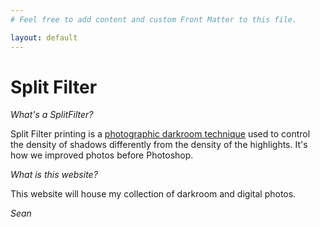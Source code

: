 ```yaml
---
# Feel free to add content and custom Front Matter to this file.

layout: default
---
```


# Split Filter

_What's a SplitFilter?_

Split Filter printing is a [photographic darkroom technique](https://en.wikipedia.org/wiki/Darkroom#:~:text=One%20method%20of%20photographic%20printing,to%20create%20a%20single%20print.) used to control the density of shadows differently from the density of the highlights. It's how we improved photos before Photoshop.

_What is this website?_

This website will house my collection of darkroom and digital photos.

_Sean_
